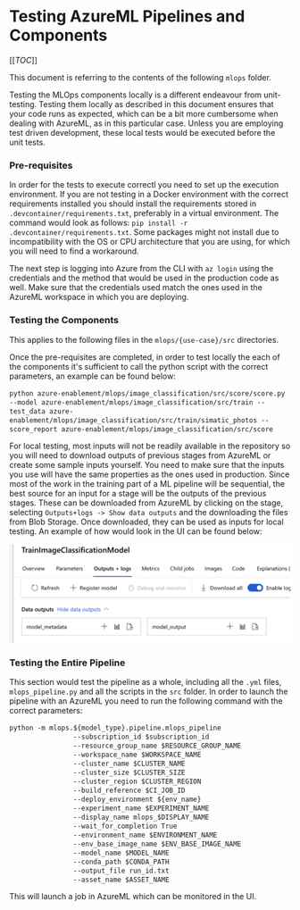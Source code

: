 <!--
Copyright (C) 2023 Siemens AG

SPDX-License-Identifier: MIT
-->

# Testing AzureML Pipelines and Components

[[_TOC_]]

This document is referring to the contents of the following `mlops` folder.

Testing the MLOps components locally is a different endeavour from unit-testing. Testing them locally as described in this document ensures that your code runs as expected, which can be a bit more cumbersome when dealing with AzureML, as in this particular case. Unless you are employing test driven development, these local tests would be executed before the unit tests.

### Pre-requisites

In order for the tests to execute correctl you need to set up the execution environment. If you are not testing in a Docker environment with the correct requirements installed you should install the requirements stored in `.devcontainer/requirements.txt`, preferably in a virtual environment. The command would look as follows:
`pip install -r .devcontainer/requirements.txt`. Some packages might not install due to incompatibility with the OS or CPU architecture that you are using, for which you will need to find a workaround.

The next step is logging into Azure from the CLI with `az login` using the credentials and the method that would be used in the production code as well. Make sure that the credentials used match the ones used in the AzureML workspace in which you are deploying.

### Testing the Components

This applies to the following files in the `mlops/{use-case}/src` directories.

Once the pre-requisites are completed, in order to test locally the each of the components it's sufficient to call the python script with the correct parameters, an example can be found below:

```
python azure-enablement/mlops/image_classification/src/score/score.py --model azure-enablement/mlops/image_classification/src/train --test_data azure-enablement/mlops/image_classification/src/train/simatic_photos --score_report azure-enablement/mlops/image_classification/src/score
```
For local testing, most inputs will not be readily available in the repository so you will need to download outputs of previous stages from AzureML or create some sample inputs yourself. You need to make sure that the inputs you use will have the same properties as the ones used in production. Since most of the work in the training part of a ML pipeline will be sequential, the best source for an input for a stage will be the outputs of the previous stages. These can be downloaded from AzureML by clicking on the stage, selecting `Outputs+logs -> Show data outputs` and the downloading the files from Blob Storage. Once downloaded, they can be used as inputs for local testing. An example of how would look in the UI can be found below:

![sample training outputs](./images/sample_train_outputs.png)


### Testing the Entire Pipeline

This section would test the pipeline as a whole, including all the `.yml` files, `mlops_pipeline.py` and all the scripts in the `src` folder. In order to launch the pipeline with an AzureML you need to run the following command with the correct parameters:
```
python -m mlops.${model_type}.pipeline.mlops_pipeline
                --subscription_id $subscription_id
                --resource_group_name $RESOURCE_GROUP_NAME
                --workspace_name $WORKSPACE_NAME
                --cluster_name $CLUSTER_NAME
                --cluster_size $CLUSTER_SIZE
                --cluster_region $CLUSTER_REGION
                --build_reference $CI_JOB_ID
                --deploy_environment ${env_name}
                --experiment_name $EXPERIMENT_NAME
                --display_name mlops_$DISPLAY_NAME
                --wait_for_completion True
                --environment_name $ENVIRONMENT_NAME
                --env_base_image_name $ENV_BASE_IMAGE_NAME
                --model_name $MODEL_NAME
                --conda_path $CONDA_PATH
                --output_file run_id.txt
                --asset_name $ASSET_NAME
```

This will launch a job in AzureML which can be monitored in the UI.
